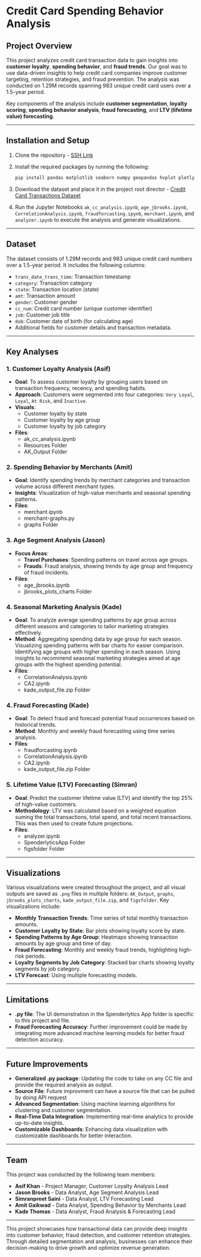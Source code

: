 # Credit Card Spending Behavior Analysis

## Project Overview

This project analyzes credit card transaction data to gain insights into **customer loyalty**, **spending behavior**, and **fraud trends**. Our goal was to use data-driven insights to help credit card companies improve customer targeting, retention strategies, and fraud prevention. The analysis was conducted on 1.29M records spanning 983 unique credit card users over a 1.5-year period.

Key components of the analysis include **customer segmentation**, **loyalty scoring**, **spending behavior analysis**, **fraud forecasting**, and **LTV (lifetime value) forecasting**.

---

## Installation and Setup

1. Clone the repository - [SSH Link](git@github.com:asifsemail/project1.git)
2. Install the required packages by running the following:

    ```bash
    pip install pandas matplotlib seaborn numpy geopandas hvplot plotly
    ```

3. Download the dataset and place it in the project root director - [Credit Card Transactions Dataset](https://www.kaggle.com/datasets/priyamchoksi/credit-card-transactions-dataset/data)
4. Run the Jupyter Notebooks `ak_cc_analysis.ipynb`, `age_jbrooks.ipynb`, `CorrelationAnalysis.ipynb`, `fraudforcasting.ipynb`, `merchant.ipynb`, and `analyzer.ipynb` to execute the analysis and generate visualizations.

---

## Dataset

The dataset consists of 1.29M records and 983 unique credit card numbers over a 1.5-year period. It includes the following columns:

- `trans_date_trans_time`: Transaction timestamp
- `category`: Transaction category
- `state`: Transaction location (state)
- `amt`: Transaction amount
- `gender`: Customer gender
- `cc_num`: Credit card number (unique customer identifier)
- `job`: Customer job title
- `dob`: Customer date of birth (for calculating age)
- Additional fields for customer details and transaction metadata.

---

## Key Analyses

### 1. Customer Loyalty Analysis (Asif)

- **Goal**: To assess customer loyalty by grouping users based on transaction frequency, recency, and spending habits.
- **Approach**: Customers were segmented into four categories: `Very Loyal`, `Loyal`, `At Risk`, and `Inactive`.
- **Visuals**:
  - Customer loyalty by state
  - Customer loyalty by age group
  - Customer loyalty by job category
- **Files**:
    - ak_cc_analysis.ipynb
    - Resources Folder
    - AK_Output Folder

### 2. Spending Behavior by Merchants (Amit)

- **Goal**: Identify spending trends by merchant categories and transaction volume across different merchant types.
- **Insights**: Visualization of high-value merchants and seasonal spending patterns.
- **Files**:
    - merchant.ipynb
    - merchant-graphs.py
    - graphs Folder

### 3. Age Segment Analysis (Jason)

- **Focus Areas**:
  - **Travel Purchases**: Spending patterns on travel across age groups.
  - **Frauds**: Fraud analysis, showing trends by age group and frequency of fraud incidents.
- **Files**:
    - age_jbrooks.ipynb
    - jbrooks_plots_charts Folder
      
### 4. Seasonal Marketing Analysis (Kade)

- **Goal**: To analyze average spending patterns by age group across different seasons and categories to tailor marketing strategies effectively.
- **Method**: Aggregating spending data by age group for each season. Visualizing spending patterns with bar charts for easier comparison. Identifying age groups with higher spending in each season. Using insights to recommend seasonal marketing strategies aimed at age groups with the highest spending potential.
- **Files**:
    - CorrelationAnalysis.ipynb
    - CA2.ipynb
    - kade_output_file.zip Folder
      
### 4. Fraud Forecasting (Kade)

- **Goal**: To detect fraud and forecast potential fraud occurrences based on historical trends.
- **Method**: Monthly and weekly fraud forecasting using time series analysis.
- **Files**:
    - fraudforcasting.ipynb
    - CorrelationAnalysis.ipynb
    - CA2.ipynb
    - kade_output_file.zip Folder

### 5. Lifetime Value (LTV) Forecasting (Simran)

- **Goal**: Predict the customer lifetime value (LTV) and identify the top 25% of high-value customers.
- **Methodology**: LTV was calculated based on a weighted equation suming the total transactions, total spend, and total recent transactions. This was then used to create future projections.
- **Files**:
    - analyzer.ipynb
    - SpenderlyticsApp Folder
    - figsfolder Folder

---

## Visualizations

Various visualizations were created throughout the project, and all visual outputs are saved as `.png` files in multiple folders:  `AK_Output`, `graphs`, `jbrooks_plots_charts`, `kade_output_file.zip`, and `figsfolder`. Key visualizations include:

- **Monthly Transaction Trends**: Time series of total monthly transaction amounts.
- **Customer Loyalty by State**: Bar plots showing loyalty score by state.
- **Spending Patterns by Age Group**: Heatmaps showing transaction amounts by age group and time of day.
- **Fraud Forecasting**: Monthly and weekly fraud trends, highlighting high-risk periods.
- **Loyalty Segments by Job Category**: Stacked bar charts showing loyalty segments by job category.
- **LTV Forecast**: Using multiple forecasting models.

---

## Limitations

- **.py file**: The UI demonstration in the Spenderlytics App folder is specific to this project and file.
- **Fraud Forecasting Accuracy**: Further improvement could be made by integrating more advanced machine learning models for better fraud detection accuracy.

---

## Future Improvements

- **Generalized .py package**: Updating the code to take on any CC file and provide the required analysis as output.
- **Source File**: Future improvment can have a source file that can be pulled by doing API request
- **Advanced Segmentation**: Using machine learning algorithms for clustering and customer segmentation.
- **Real-Time Data Integration**: Implementing real-time analytics to provide up-to-date insights.
- **Customizable Dashboards**: Enhancing data visualization with customizable dashboards for better interaction.

---

## Team

This project was conducted by the following team members:

- **Asif Khan** - Project Manager, Customer Loyalty Analysis Lead
- **Jason Brooks** - Data Analyst, Age Segment Analysis Lead
- **Simranpreet Saini** - Data Analyst, LTV Forecasting Lead
- **Amit Gaikwad** - Data Analyst, Spending Behavior by Merchants Lead
- **Kade Thomas** - Data Analyst, Fraud Analysis & Forecasting Lead

---

This project showcases how transactional data can provide deep insights into customer behavior, fraud detection, and customer retention strategies. Through detailed segmentation and analysis, businesses can enhance their decision-making to drive growth and optimize revenue generation.
